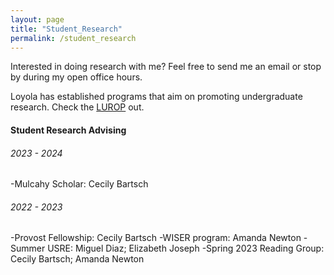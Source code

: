 ```yaml
---
layout: page
title: "Student_Research"
permalink: /student_research
---
```


Interested in doing research with me? Feel free to send me an email or stop by during my open office hours. 

Loyola has established programs that aim on promoting undergraduate research. Check the [LUROP](https://www.luc.edu/celts/programs/undergraduateresearch/) out.

#### Student Research Advising

###### 2023 - 2024
-Mulcahy Scholar: Cecily Bartsch

###### 2022 - 2023
-Provost Fellowship: Cecily Bartsch
-WISER program: Amanda Newton
-Summer USRE: Miguel Diaz; Elizabeth Joseph
-Spring 2023 Reading Group: Cecily Bartsch; Amanda Newton
